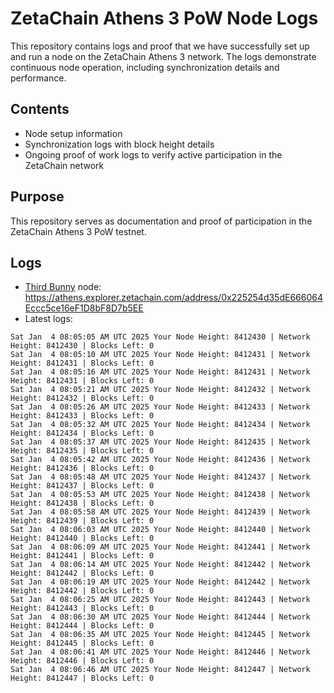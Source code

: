 # ZetaChain Athens 3 PoW Node Logs
This repository contains logs and proof that we have successfully set up and run a node on the ZetaChain Athens 3 network. The logs demonstrate continuous node operation, including synchronization details and performance.

## Contents
- Node setup information
- Synchronization logs with block height details
- Ongoing proof of work logs to verify active participation in the ZetaChain network

## Purpose
This repository serves as documentation and proof of participation in the ZetaChain Athens 3 PoW testnet.

## Logs

- [Third Bunny](https://thirdbunny.xyz/) node: https://athens.explorer.zetachain.com/address/0x225254d35dE666064Eccc5ce16eF1D8bF8D7b5EE
- Latest logs:
```
Sat Jan  4 08:05:05 AM UTC 2025 Your Node Height: 8412430 | Network Height: 8412430 | Blocks Left: 0
Sat Jan  4 08:05:10 AM UTC 2025 Your Node Height: 8412431 | Network Height: 8412431 | Blocks Left: 0
Sat Jan  4 08:05:16 AM UTC 2025 Your Node Height: 8412431 | Network Height: 8412431 | Blocks Left: 0
Sat Jan  4 08:05:21 AM UTC 2025 Your Node Height: 8412432 | Network Height: 8412432 | Blocks Left: 0
Sat Jan  4 08:05:26 AM UTC 2025 Your Node Height: 8412433 | Network Height: 8412433 | Blocks Left: 0
Sat Jan  4 08:05:32 AM UTC 2025 Your Node Height: 8412434 | Network Height: 8412434 | Blocks Left: 0
Sat Jan  4 08:05:37 AM UTC 2025 Your Node Height: 8412435 | Network Height: 8412435 | Blocks Left: 0
Sat Jan  4 08:05:42 AM UTC 2025 Your Node Height: 8412436 | Network Height: 8412436 | Blocks Left: 0
Sat Jan  4 08:05:48 AM UTC 2025 Your Node Height: 8412437 | Network Height: 8412437 | Blocks Left: 0
Sat Jan  4 08:05:53 AM UTC 2025 Your Node Height: 8412438 | Network Height: 8412438 | Blocks Left: 0
Sat Jan  4 08:05:58 AM UTC 2025 Your Node Height: 8412439 | Network Height: 8412439 | Blocks Left: 0
Sat Jan  4 08:06:03 AM UTC 2025 Your Node Height: 8412440 | Network Height: 8412440 | Blocks Left: 0
Sat Jan  4 08:06:09 AM UTC 2025 Your Node Height: 8412441 | Network Height: 8412441 | Blocks Left: 0
Sat Jan  4 08:06:14 AM UTC 2025 Your Node Height: 8412442 | Network Height: 8412442 | Blocks Left: 0
Sat Jan  4 08:06:19 AM UTC 2025 Your Node Height: 8412442 | Network Height: 8412442 | Blocks Left: 0
Sat Jan  4 08:06:25 AM UTC 2025 Your Node Height: 8412443 | Network Height: 8412443 | Blocks Left: 0
Sat Jan  4 08:06:30 AM UTC 2025 Your Node Height: 8412444 | Network Height: 8412444 | Blocks Left: 0
Sat Jan  4 08:06:35 AM UTC 2025 Your Node Height: 8412445 | Network Height: 8412445 | Blocks Left: 0
Sat Jan  4 08:06:41 AM UTC 2025 Your Node Height: 8412446 | Network Height: 8412446 | Blocks Left: 0
Sat Jan  4 08:06:46 AM UTC 2025 Your Node Height: 8412447 | Network Height: 8412447 | Blocks Left: 0
```
